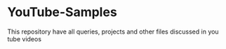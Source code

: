 # YouTube-Samples
This repository have all queries, projects and other files discussed in you tube videos
